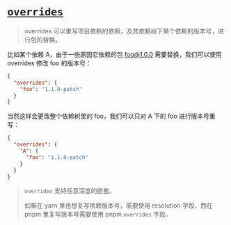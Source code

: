 # [`overrides`]()

> overrides 可以重写项目依赖的依赖，及其依赖树下某个依赖的版本号，进行包的替换。

比如某个依赖 A，由于一些原因它依赖的包 foo@1.0.0 需要替换，我们可以使用 overrides 修改 foo 的版本号：

```json
{
  "overrides": {
    "foo": "1.1.0-patch"
  }
}
```

当然这样会更改整个依赖树里的 foo，我们可以只对 A 下的 foo 进行版本号重写：

```json
{
  "overrides": {
    "A": {
      "foo": "1.1.0-patch"
    }
  }
}
```

> `overrides` 支持任意深度的嵌套。
>
> 如果在 yarn 里也想复写依赖版本号，需要使用 resolution 字段，而在 pnpm 里复写版本号需要使用 pnpm.`overrides` 字段。
